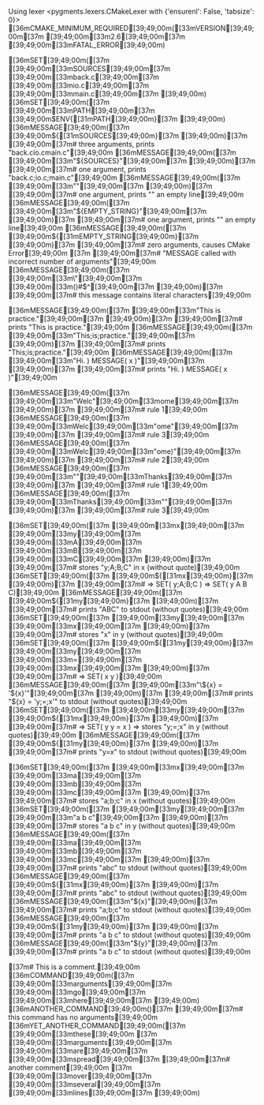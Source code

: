 Using lexer <pygments.lexers.CMakeLexer with {'ensurenl': False, 'tabsize': 0}>
[36mCMAKE_MINIMUM_REQUIRED[39;49;00m([33mVERSION[39;49;00m[37m [39;49;00m[33m2.6[39;49;00m[37m [39;49;00m[33mFATAL_ERROR[39;49;00m)

[36mSET[39;49;00m([37m [39;49;00m[33mSOURCES[39;49;00m[37m [39;49;00m[33mback.c[39;49;00m[37m [39;49;00m[33mio.c[39;49;00m[37m [39;49;00m[33mmain.c[39;49;00m[37m [39;49;00m)
[36mSET[39;49;00m([37m [39;49;00m[33mPATH[39;49;00m[37m [39;49;00m$ENV{[31mPATH[39;49;00m}[37m [39;49;00m)
[36mMESSAGE[39;49;00m([37m [39;49;00m${[31mSOURCES[39;49;00m}[37m   [39;49;00m)[37m      [39;49;00m[37m# three arguments, prints "back.cio.cmain.c"[39;49;00m
[36mMESSAGE[39;49;00m([37m [39;49;00m[33m"${SOURCES}"[39;49;00m[37m [39;49;00m)[37m      [39;49;00m[37m# one argument,    prints "back.c;io.c;main.c"[39;49;00m
[36mMESSAGE[39;49;00m([37m [39;49;00m[33m""[39;49;00m[37m [39;49;00m)[37m                [39;49;00m[37m# one argument,    prints "" an empty line[39;49;00m
[36mMESSAGE[39;49;00m([37m [39;49;00m[33m"${EMPTY_STRING}"[39;49;00m[37m [39;49;00m)[37m [39;49;00m[37m# one argument,    prints "" an empty line[39;49;00m
[36mMESSAGE[39;49;00m([37m [39;49;00m${[31mEMPTY_STRING[39;49;00m}[37m [39;49;00m)[37m   [39;49;00m[37m# zero arguments,  causes CMake Error[39;49;00m
[37m                             [39;49;00m[37m# "MESSAGE called with incorrect number of arguments"[39;49;00m
[36mMESSAGE[39;49;00m([37m [39;49;00m[33m\\\"\[39;49;00m[37m [39;49;00m[33m\(\)\#\$\^[39;49;00m[37m [39;49;00m)[37m [39;49;00m[37m# this message contains literal characters[39;49;00m

[36mMESSAGE[39;49;00m([37m [39;49;00m[33m"This is practice."[39;49;00m[37m [39;49;00m)[37m  [39;49;00m[37m# prints "This is practice."[39;49;00m
[36mMESSAGE[39;49;00m([37m [39;49;00m[33m"This;is;practice."[39;49;00m[37m [39;49;00m)[37m  [39;49;00m[37m# prints "This;is;practice."[39;49;00m
[36mMESSAGE[39;49;00m([37m [39;49;00m[33m"Hi. ) MESSAGE( x )"[39;49;00m[37m [39;49;00m)[37m [39;49;00m[37m# prints "Hi. ) MESSAGE( x )"[39;49;00m

[36mMESSAGE[39;49;00m([37m [39;49;00m[33m"Welc"[39;49;00m[33mome[39;49;00m[37m [39;49;00m)[37m [39;49;00m[37m# rule 1[39;49;00m
[36mMESSAGE[39;49;00m([37m [39;49;00m[33mWelc[39;49;00m[33m"ome"[39;49;00m[37m [39;49;00m)[37m [39;49;00m[37m# rule 3[39;49;00m
[36mMESSAGE[39;49;00m([37m [39;49;00m[33mWelc[39;49;00m[33m"ome)"[39;49;00m[37m [39;49;00m)[37m [39;49;00m[37m# rule 2[39;49;00m
[36mMESSAGE[39;49;00m([37m [39;49;00m[33m""[39;49;00m[33mThanks[39;49;00m[37m [39;49;00m)[37m [39;49;00m[37m# rule 1[39;49;00m
[36mMESSAGE[39;49;00m([37m [39;49;00m[33mThanks[39;49;00m[33m""[39;49;00m[37m [39;49;00m)[37m [39;49;00m[37m# rule 3[39;49;00m

[36mSET[39;49;00m([37m [39;49;00m[33mx[39;49;00m[37m [39;49;00m[33my[39;49;00m[37m [39;49;00m[33mA[39;49;00m[37m [39;49;00m[33mB[39;49;00m[37m [39;49;00m[33mC[39;49;00m[37m [39;49;00m)[37m              [39;49;00m[37m# stores "y;A;B;C" in x (without quote)[39;49;00m
[36mSET[39;49;00m([37m [39;49;00m${[31mx[39;49;00m}[37m [39;49;00m)[37m                   [39;49;00m[37m# => SET( y;A;B;C ) => SET( y A B C)[39;49;00m
[36mMESSAGE[39;49;00m([37m [39;49;00m${[31my[39;49;00m}[37m [39;49;00m)[37m               [39;49;00m[37m# prints "ABC" to stdout (without quotes)[39;49;00m
[36mSET[39;49;00m([37m [39;49;00m[33my[39;49;00m[37m [39;49;00m[33mx[39;49;00m[37m [39;49;00m)[37m                    [39;49;00m[37m# stores "x" in y (without quotes)[39;49;00m
[36mSET[39;49;00m([37m [39;49;00m${[31my[39;49;00m}[37m [39;49;00m[33my[39;49;00m[37m [39;49;00m[33m=[39;49;00m[37m [39;49;00m[33mx[39;49;00m[37m [39;49;00m)[37m             [39;49;00m[37m# => SET( x y )[39;49;00m
[36mMESSAGE[39;49;00m([37m [39;49;00m[33m"\${x} = '${x}'"[39;49;00m[37m [39;49;00m)[37m   [39;49;00m[37m# prints "${x} = 'y;=;x'" to stdout (without quotes)[39;49;00m
[36mSET[39;49;00m([37m [39;49;00m[33my[39;49;00m[37m [39;49;00m${[31mx[39;49;00m}[37m [39;49;00m)[37m                 [39;49;00m[37m# => SET( y y = x ) => stores "y;=;x" in y (without quotes)[39;49;00m
[36mMESSAGE[39;49;00m([37m [39;49;00m${[31my[39;49;00m}[37m [39;49;00m)[37m               [39;49;00m[37m# prints "y=x" to stdout (without quotes)[39;49;00m

[36mSET[39;49;00m([37m [39;49;00m[33mx[39;49;00m[37m [39;49;00m[33ma[39;49;00m[37m [39;49;00m[33mb[39;49;00m[37m [39;49;00m[33mc[39;49;00m[37m   [39;49;00m)[37m [39;49;00m[37m# stores "a;b;c" in x      (without quotes)[39;49;00m
[36mSET[39;49;00m([37m [39;49;00m[33my[39;49;00m[37m [39;49;00m[33m"a b c"[39;49;00m[37m [39;49;00m)[37m [39;49;00m[37m# stores "a b c" in y      (without quotes)[39;49;00m
[36mMESSAGE[39;49;00m([37m [39;49;00m[33ma[39;49;00m[37m [39;49;00m[33mb[39;49;00m[37m [39;49;00m[33mc[39;49;00m[37m [39;49;00m)[37m [39;49;00m[37m# prints "abc"   to stdout (without quotes)[39;49;00m
[36mMESSAGE[39;49;00m([37m [39;49;00m${[31mx[39;49;00m}[37m [39;49;00m)[37m  [39;49;00m[37m# prints "abc"   to stdout (without quotes)[39;49;00m
[36mMESSAGE[39;49;00m([33m"${x}"[39;49;00m)[37m  [39;49;00m[37m# prints "a;b;c" to stdout (without quotes)[39;49;00m
[36mMESSAGE[39;49;00m([37m [39;49;00m${[31my[39;49;00m}[37m [39;49;00m)[37m  [39;49;00m[37m# prints "a b c" to stdout (without quotes)[39;49;00m
[36mMESSAGE[39;49;00m([33m"${y}"[39;49;00m)[37m  [39;49;00m[37m# prints "a b c" to stdout (without quotes)[39;49;00m

[37m# This is a comment.[39;49;00m
[36mCOMMAND[39;49;00m([37m [39;49;00m[33marguments[39;49;00m[37m [39;49;00m[33mgo[39;49;00m[37m [39;49;00m[33mhere[39;49;00m[37m [39;49;00m)
[36mANOTHER_COMMAND[39;49;00m()[37m [39;49;00m[37m# this command has no arguments[39;49;00m
[36mYET_ANOTHER_COMMAND[39;49;00m([37m [39;49;00m[33mthese[39;49;00m
[37m  [39;49;00m[33marguments[39;49;00m[37m [39;49;00m[33mare[39;49;00m[37m [39;49;00m[33mspread[39;49;00m[37m         [39;49;00m[37m# another comment[39;49;00m
[37m  [39;49;00m[33mover[39;49;00m[37m [39;49;00m[33mseveral[39;49;00m[37m [39;49;00m[33mlines[39;49;00m[37m [39;49;00m)
